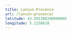 ```yaml
---
title: Lançon-Provence
url: /lancon-provence/
latitude: 43.591306200000005
longitude: 5.1258628
---
```

